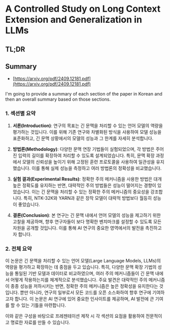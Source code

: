# A Controlled Study on Long Context Extension and Generalization in LLMs
## TL;DR
## Summary
- [https://arxiv.org/pdf/2409.12181.pdf](https://arxiv.org/pdf/2409.12181.pdf)

I'm going to provide a summary of each section of the paper in Korean and then an overall summary based on those sections.

### 1. 섹션별 요약

1. **서론(Introduction)**:
   연구의 목표는 긴 문맥을 처리할 수 있는 언어 모델의 역량을 평가하는 것입니다. 이를 위해 기존 연구와 차별화된 방식을 사용하여 모델 성능을 표준화하고, 긴 문맥 상황에서의 모델의 성능과 그 한계를 자세히 분석합니다.

2. **방법론(Methodology)**:
   다양한 문맥 연장 기법들이 실험되었으며, 각 방법은 주어진 입력의 길이를 확장하여 처리할 수 있도록 설계되었습니다. 특히, 문맥 확장 과정에서 모델의 신뢰성을 높이기 위해 고정된 훈련 프로토콜을 사용하여 일관성을 유지했습니다. 이를 통해 실제 성능을 측정하고 여러 방법론의 정확성을 비교했습니다.

3. **실험 결과(Experimental Results)**:
   정확한 주의 메커니즘을 사용한 방법은 대개 높은 정확도를 유지하는 반면, 대략적인 주의 방법들은 성능이 떨어지는 경향이 있었습니다. 이는 긴 문맥을 처리할 수 있는 정확한 주의 메커니즘의 중요성을 강조합니다. 특히, NTK-32K와 YARN과 같은 장작 모델이 대략적 방법보다 월등히 성능이 좋았습니다.

4. **결론(Conclusion)**:
   본 연구는 긴 문맥 내에서 언어 모델의 성능을 제고하기 위한 고찰을 제공하며, 향후 연구자들이 보다 명확한 벤치마크를 설정할 수 있도록 모든 자원을 공개할 것입니다. 이를 통해 AI 연구의 중요한 영역에서의 발전을 촉진하고자 합니다.

### 2. 전체 요약

이 논문은 긴 문맥을 처리할 수 있는 언어 모델(Large Language Models, LLMs)의 역량을 평가하고 확장하는 데 중점을 두고 있습니다. 특히, 다양한 문맥 확장 기법의 성능을 통일된 기반 모델과 데이터로 비교하였으며, 여러 주의 메커니즘들이 긴 문맥 내에서 어떻게 작용하는지를 체계적으로 분석했습니다. 주요 발견은 대략적인 주의 메커니즘이 종종 성능을 저하시키는 반면, 정확한 주의 메커니즘은 높은 정확성을 유지한다는 것입니다. 뿐만 아니라, 연구의 일부로서 모든 코드를 오픈 소스화하여 향후 연구에 기여하고자 합니다. 이 논문은 AI 연구에 있어 중요한 인사이트를 제공하며, AI 발전에 큰 기여를 할 수 있는 기틀을 마련합니다. 

이와 같은 구성을 바탕으로 프레젠테이션 제작 시 각 섹션의 요점을 활용하여 전문적이고 명료한 자료를 만들 수 있습니다.